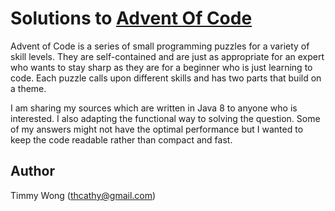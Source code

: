 # Solutions to [Advent Of Code](http://adventofcode.com/)

Advent of Code is a series of small programming puzzles for a variety of skill levels. They are self-contained and are just as appropriate for an expert who wants to stay sharp as they are for a beginner who is just learning to code. Each puzzle calls upon different skills and has two parts that build on a theme.

I am sharing my sources which are written in Java 8 to anyone who is interested. I also adapting the functional way to solving the question.
Some of my answers might not have the optimal performance but I wanted to keep the code readable rather than compact and fast.

## Author

Timmy Wong (thcathy@gmail.com)